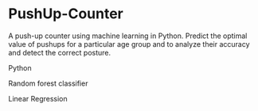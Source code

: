 # PushUp-Counter
A push-up counter using machine learning in Python. Predict the optimal value of pushups for a particular age group and to analyze their accuracy and detect the correct posture. 

Python 

Random forest classifier

Linear Regression
